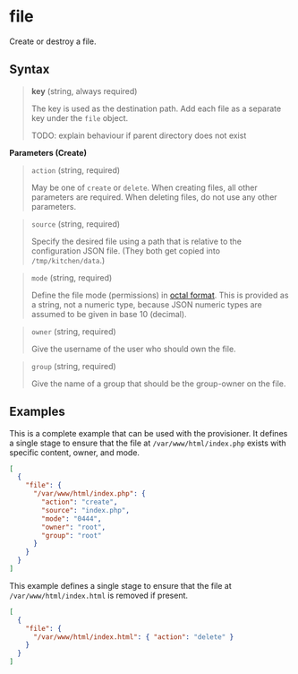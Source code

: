 # file

Create or destroy a file.

## Syntax

> **key** (string, always required)
> 
> The key is used as the destination path. Add each file as a separate key under the `file` object.
> 
> TODO: explain behaviour if parent directory does not exist

**Parameters (Create)**

> `action` (string, required)
> 
> May be one of `create` or `delete`. When creating files, all other parameters are required. When deleting files, do not use any other parameters.

> `source` (string, required)
> 
> Specify the desired file using a path that is relative to the configuration JSON file. (They both get copied into `/tmp/kitchen/data`.)

> `mode` (string, required)
> 
> Define the file mode (permissions) in [octal format](https://en.wikipedia.org/wiki/Chmod#Octal_modes). This is provided as a string, not a numeric type, because JSON numeric types are assumed to be given in base 10 (decimal).

> `owner` (string, required)
> 
> Give the username of the user who should own the file.

> `group` (string, required)
> 
> Give the name of a group that should be the group-owner on the file.

[comment]: <> (TODO: maybe allow use of other shells, and acting as other users to drop privilege)

## Examples

This is a complete example that can be used with the provisioner. It defines a single stage to ensure that the file at `/var/www/html/index.php` exists with specific content, owner, and mode.

```json
[
  {
    "file": {
      "/var/www/html/index.php": {
        "action": "create",
        "source": "index.php",
        "mode": "0444",
        "owner": "root",
        "group": "root"
      }
    }
  }
]
```

This example defines a single stage to ensure that the file at `/var/www/html/index.html` is removed if present.

```json
[
  {
    "file": {
      "/var/www/html/index.html": { "action": "delete" }
    }
  }
]
```
